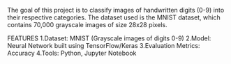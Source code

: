 The goal of this project is to classify images of handwritten digits (0-9) into their respective categories. The dataset used is the MNIST dataset, which contains 70,000 grayscale images of size 28x28 pixels.

FEATURES
1.Dataset: MNIST (Grayscale images of digits 0-9)
2.Model: Neural Network built using TensorFlow/Keras
3.Evaluation Metrics: Accuracy
4.Tools: Python, Jupyter Notebook

